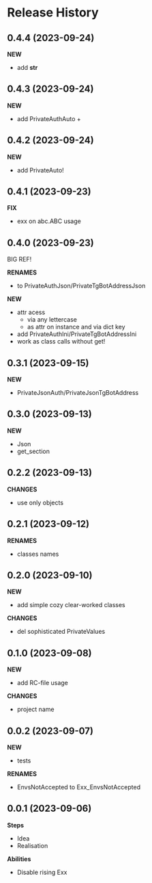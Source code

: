 Release History
===============

0.4.4 (2023-09-24)
-------------------
**NEW**
- add __str__

0.4.3 (2023-09-24)
-------------------
**NEW**
- add PrivateAuthAuto +

0.4.2 (2023-09-24)
-------------------
**NEW**
- add PrivateAuto!

0.4.1 (2023-09-23)
-------------------
**FIX**
- exx on abc.ABC usage 

0.4.0 (2023-09-23)
-------------------
BIG REF!

**RENAMES**
- to PrivateAuthJson/PrivateTgBotAddressJson

**NEW**
- attr acess
  - via any lettercase 
  - as attr on instance and via dict key
- add PrivateAuthIni/PrivateTgBotAddressIni
- work as class calls without get!

0.3.1 (2023-09-15)
-------------------
**NEW**
- PrivateJsonAuth/PrivateJsonTgBotAddress

0.3.0 (2023-09-13)
-------------------
**NEW**
- Json
- get_section

0.2.2 (2023-09-13)
-------------------
**CHANGES**
- use only objects

0.2.1 (2023-09-12)
-------------------
**RENAMES**
- classes names

0.2.0 (2023-09-10)
-------------------
**NEW**
- add simple cozy clear-worked classes

**CHANGES**
- del sophisticated PrivateValues

0.1.0 (2023-09-08)
-------------------
**NEW**
- add RC-file usage

**CHANGES**
- project name 

0.0.2 (2023-09-07)
-------------------
**NEW**
- tests

**RENAMES**
- EnvsNotAccepted to Exx_EnvsNotAccepted

0.0.1 (2023-09-06)
-------------------
**Steps**
- Idea
- Realisation

**Abilities**
- Disable rising Exx 
